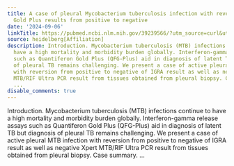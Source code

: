 ```yaml
---
title: A case of pleural Mycobacterium tuberculosis infection with reversion of Quantiferon
  Gold Plus results from positive to negative
date: '2024-09-06'
linkTitle: https://pubmed.ncbi.nlm.nih.gov/39239566/?utm_source=curl&utm_medium=rss&utm_campaign=pubmed-2&utm_content=1FakS-2QOkCT8HsMOQP1bCRQ4YzyumYOmxmF0moLsQ3dFB1E9V&fc=20220326224207&ff=20240906182443&v=2.18.0.post9+e462414
source: heidelberg[Affiliation]
description: Introduction. Mycobacterium tuberculosis (MTB) infections continue to
  have a high mortality and morbidity burden globally. Interferon-gamma release assays
  such as Quantiferon Gold Plus (QFG-Plus) aid in diagnosis of latent TB but diagnosis
  of pleural TB remains challenging. We present a case of active pleural MTB infection
  with reversion from positive to negative of IGRA result as well as negative Xpert
  MTB/RIF Ultra PCR result from tissues obtained from pleural biopsy. Case summary.
  ...
disable_comments: true
---
```

Introduction. Mycobacterium tuberculosis (MTB) infections continue to have a high mortality and morbidity burden globally. Interferon-gamma release assays such as Quantiferon Gold Plus (QFG-Plus) aid in diagnosis of latent TB but diagnosis of pleural TB remains challenging. We present a case of active pleural MTB infection with reversion from positive to negative of IGRA result as well as negative Xpert MTB/RIF Ultra PCR result from tissues obtained from pleural biopsy. Case summary. ...